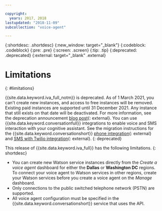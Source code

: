 ```yaml
---

copyright:
  years: 2017, 2018
lastupdated: "2018-11-09"
subcollection: "voice-agent"

---
```


{:shortdesc: .shortdesc}
{:new_window: target="_blank"}
{:codeblock: .codeblock}
{:pre: .pre}
{:screen: .screen}
{:tip: .tip}
{:deprecated: .deprecated}
{:external: target="_blank" .external}

# Limitations
{: #limitations}

{{site.data.keyword.iva_full_notm}} is deprecated. As of 1 March 2021, you can't create new instances, and access to free instances will be removed. Existing paid instances are supported until 31 December 2021. Any instance that still exists on that date will be deactivated. For more information, see the deprecation announcement [blog post](https://community.ibm.com/community/user/watsonapps/blogs/mitch-mason1/2021/02/08/announcing-voice-agent-with-watson-deprecation){: external}. You can use {{site.data.keyword.conversationfull}} integrations to enable voice and SMS interaction with your cognitive assistant. See the migration instructions for the {{site.data.keyword.conversationshort}} [phone integration](/docs/assistant?topic=assistant-deploy-phone#deploy-phone-migrate-from-va){: external} and [SMS with Twilio integration](/docs/assistant?topic=assistant-deploy-sms#deploy-sms-migrate-from-va){: external}.
{: deprecated}

This release of {{site.data.keyword.iva_full}} has the following limitations.
{: shortdesc}

* You can create new Watson service instances directly from the _Create a voice agent_ dashboard for either the **Dallas** or **Washington DC** regions. To connect your voice agent to Watson services in other regions, create your Watson services before you create a voice agent on the _Manage_ dashboard.
* Only connections to the public switched telephone network (PSTN) are supported.
* All voice agent configuration must be specified in the {{site.data.keyword.conversationshort}} service that uses the API.
